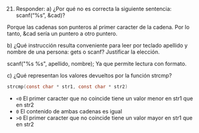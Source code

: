 21. Responder:
a) ¿Por qué no es correcta la siguiente sentencia: scanf(“%s”, &cad)?

Porque las cadenas son punteros al primer caracter de la cadena. Por lo tanto, &cad sería un puntero a otro puntero.

b) ¿Qué instrucción resulta conveniente para leer por teclado apellido y nombre de una
persona: gets o scanf? Justificar la elección.

scanf("%s %s", apellido, nombre);
Ya que permite lectura con formato.


c) ¿Qué representan los valores devueltos por la función strcmp?


```c
strcmp(const char * str1, const char * str2)
```

- `<0` El primer caracter que no coincide tiene un valor menor en str1 que en str2
- `0` El contenido de ambas cadenas es igual
- `>0` El primer caracter que no coincide tiene un valor mayor en str1 que en str2
